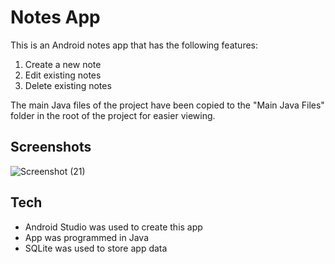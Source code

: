 # Notes App

This is an Android notes app that has the following features:
1. Create a new note
2. Edit existing notes
3. Delete existing notes 

The main Java files of the project have been copied to the "Main Java Files" folder in the root of the project for easier viewing. 

## Screenshots
![Screenshot (21)](https://user-images.githubusercontent.com/33439894/110227430-7666b900-7ec6-11eb-9e18-1eaad16960ca.png)

## Tech
- Android Studio was used to create this app
- App was programmed in Java
- SQLite was used to store app data

